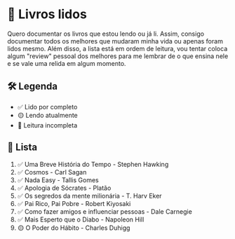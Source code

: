 # 📖 Livros lidos
Quero documentar os livros que estou lendo ou já li. Assim, consigo documentar todos os melhores que mudaram minha vida ou apenas foram lidos mesmo. Além disso, a lista está em ordem de leitura, vou tentar coloca algum "review" pessoal dos melhores para me lembrar de o que ensina nele e se vale uma relida em algum momento.

## 🛠️ Legenda
- ✅ Lido por completo
- 🟡 Lendo atualmente
- 🔴 Leitura incompleta

## 📜 Lista
1. ✅ Uma Breve História do Tempo - Stephen Hawking
2. ✅ Cosmos - Carl Sagan
3. ✅ Nada Easy - Tallis Gomes
4. ✅ Apologia de Sócrates - Platão
5. ✅ Os segredos da mente milionária - T. Harv Eker
6. ✅ Pai Rico, Pai Pobre - Robert Kiyosaki
7. ✅ Como fazer amigos e influenciar pessoas - Dale Carnegie
8. ✅ Mais Esperto que o Diabo - Napoleon Hill
9. 🟡 O Poder do Hábito - Charles Duhigg
